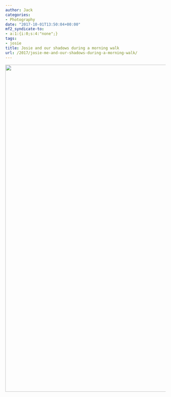 ```yaml
---
author: Jack
categories:
- Photography
date: "2017-10-01T13:50:04+00:00"
mf2_syndicate-to:
- a:1:{i:0;s:4:"none";}
tags:
- josie
title: Josie and our shadows during a morning walk
url: /2017/josie-me-and-our-shadows-during-a-morning-walk/
---
```


<img src="/img/2017/10/josie-me-shadows-768x1024.jpg" alt="" width="768" height="1024" srcset="/img/2017/10/josie-me-shadows-768x1024.jpg 768w, /img/2017/10/josie-me-shadows-225x300.jpg 225w, /img/2017/10/josie-me-shadows-810x1080.jpg 810w, /img/2017/10/josie-me-shadows.jpg 960w" sizes="(max-width: 768px) 100vw, 768px" />

